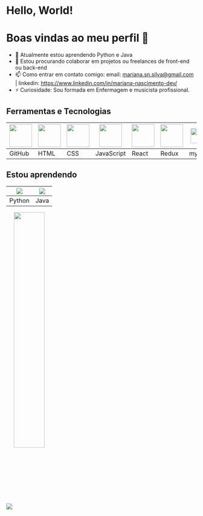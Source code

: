 # Hello, World!
# Boas vindas ao meu perfil 👋

- 🌱 Atualmente estou aprendendo Python e Java
- 👯 Estou procurando colaborar em projetos ou freelances de front-end ou back-end
- 📫 Como entrar em contato comigo: email: mariana.sn.silva@gmail.com | linkedin: https://www.linkedin.com/in/mariana-nascimento-dev/
- ⚡ Curiosidade: Sou formada em Enfermagem e musicista profissional.

 <h2>Ferramentas e Tecnologias</h2>
<table>    
  <thead>
       <th><img src="https://cdn.jsdelivr.net/gh/devicons/devicon/icons/git/git-original.svg" width="60" height="60"/></th>
       <th><img src="https://cdn.pixabay.com/photo/2017/08/05/11/16/logo-2582748_960_720.png" width="60" height="60"/></th>
       <th><img src="https://cdn.pixabay.com/photo/2017/08/05/11/16/logo-2582747_960_720.png"  width="60" height="60"/></th>
       <th><img src="https://upload.wikimedia.org/wikipedia/commons/6/6a/JavaScript-logo.png" width="60" height="60"/></th>
       <th><img src="https://cdn.jsdelivr.net/gh/devicons/devicon/icons/react/react-original.svg" width="60" height="60"/></th>
       <th><img src="https://cdn.jsdelivr.net/gh/devicons/devicon/icons/redux/redux-original.svg" width="60" height="60"/></th>
       <th><img src="https://cdn.jsdelivr.net/gh/devicons/devicon/icons/mysql/mysql-original.svg" width="40" height="40"/></th>
       <th><img src="https://cdn.jsdelivr.net/gh/devicons/devicon/icons/nodejs/nodejs-plain-wordmark.svg" width="40" height="40"/></th>                          <th><img src="https://cdn.jsdelivr.net/gh/devicons/devicon/icons/typescript/typescript-plain.svg" width="40" height="40"/></th>
       <th><img src="https://cdn.jsdelivr.net/gh/devicons/devicon/icons/mongodb/mongodb-original.svg" width="40" height="40"/></th>
       <th><img src="https://cdn.jsdelivr.net/gh/devicons/devicon/icons/sequelize/sequelize-original.svg" width="40" height="40"/></th>
  </thead>
  
  <tbody>
     <tr>
        <td>GitHub</td>
        <td>HTML</td>
        <td>CSS</td>
        <td>JavaScript</td>
        <td>React</td>
        <td>Redux</td>
        <td>mySql</td>
        <td>nodeJS</td>
        <td>Typescript</td>
        <td>MongoDB</td>
        <td>Sequelize</td>
       </tr>
    </tbody>
                    
</table>

          
## Estou aprendendo  

<table>  
   <thead>                
    <th><img src="https://cdn.jsdelivr.net/gh/devicons/devicon/icons/python/python-plain.svg" /></th>
    <th><img src="https://cdn.jsdelivr.net/gh/devicons/devicon/icons/java/java-original.svg" /></th>
   </thead>
 
 <tbody>
  <tr>
   <td>Python</td>
   <td>Java</td>
  </tr>
 </tbody>                    
</table>

<picture>
 <img align="center" src="https://github-readme-stats.vercel.app/api?username=MariSIN&theme=synthwave&show_icons=true"/>
</picture>
 <a href="https://github.com/MariSIN/github-readme-stats">
   <img align="center" width="40%" src="https://github-readme-stats.vercel.app/api/top-langs/?username=MariSIN&layout=compact&theme=synthwave"/>
 </a>

          
          
